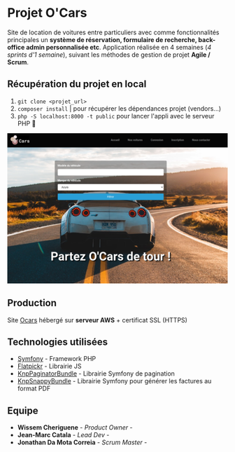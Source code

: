 # Projet O'Cars
Site de location de voitures entre particuliers avec comme fonctionnalités principales un **système de réservation, formulaire de recherche, back-office admin personnalisée etc**.
Application réalisée en 4 semaines (*4 sprints d'1 semaine*), suivant les méthodes de gestion de projet **Agile / Scrum**.
## Récupération du projet en local

1. `git clone <projet_url>`
2. `composer install` | pour récupérer les dépendances projet (vendors...)
3. `php -S localhost:8000 -t public` pour lancer l'appli avec le serveur PHP :tada:

![image](homepage.png)

## Production

Site [Ocars](https://ocars.me) hébergé sur **serveur AWS** + certificat SSL (HTTPS)

## Technologies utilisées

* [Symfony](https://symfony.com/) - Framework PHP
* [Flatpickr](https://flatpickr.js.org/) - Librairie JS
* [KnpPaginatorBundle](https://github.com/KnpLabs/KnpPaginatorBundle) - Librairie Symfony de pagination
* [KnpSnappyBundle](https://flatpickr.js.org/) - Librairie Symfony pour générer les factures au format PDF

## Equipe

* **Wissem Cheriguene** - *Product Owner* -
* **Jean-Marc Catala** - *Lead Dev* -
* **Jonathan Da Mota Correia** - *Scrum Master* -
